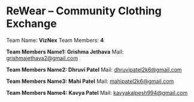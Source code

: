 # ReWear – Community Clothing Exchange

Team Name: **VizNex**
Team Members:  **4**

**Team Members Name1: Grishma Jethava**
Mail: grishmajethava2@gmail.com

**Team Members Name2: Dhruvi Patel**
Mail: dhruvipatel2k6@gmail.com

**Team Members Name3: Mahi Patel**
Mail: mahipatel2k6@gmail.com

**Team Members Name4: Kavya Patel**
Mail: kavyakalpesh994@gmail.com
